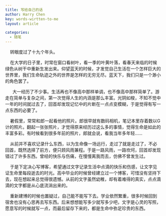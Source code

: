 ```yaml
---
title: 写给自己的话
author: Harry Chen
key: words-wirtten-to-me
layout: article

categories:
  - 随笔
---
```


    转眼度过了十九个年头。

    在大学的日子里，时常在窗口看树叶，看一季的叶黄叶落，看春天来临的时候绿色从树干中重新生发出来。仰望蓝天的时候，才发觉自己生活在一个怎样巨大的世界里，我们生命轨迹之外的世界是怎样的无穷无尽。蓝天下，我们只是一个渺小的角色罢了。

      大一经历了不少事。生活再也不像高中那样单调，也不像高中那样简单了。游走在简单与复杂之间，第一次觉得人生的内涵是那么丰富。光阴如梭，不知不觉中一年的时间就过去了，回首却发现记忆中的片断在一点点变模糊，于是觉得有写一点东西的必要了。

    暑假里，常常和郎一起看他的照片。郎很早就有数码相机，笔记本里存着数以G计的照片。翻起一张张照片，才觉得原来经历过这么多的事情，觉得生命是如此的丰富多彩。有时候看到很多年前的照片，郎就会说，看我当年多年轻……

    从前并不喜欢记录什么东西，以为生命像一场远行，走过了就是走过了，不必回首，既然选择了前方，便只顾风雨兼程。于是一路风雨，一路坎坷，回首却发现错过了许多东西。曾经的快乐与伤痛，在慢慢离我而去，仿佛不曾发生过。

    于是下定决心写博客，希望通过文字记录生活中点滴的快乐和伤感，让文字见证生命里每段逝去的时光。高中毕业的时候曾经建立过一个博客，可惜没有坚持下去，现在想起来总觉得很遗憾。从前的文字虽然幼稚，却有着难得的真实，点点滴滴的文字都是从心底流淌出来的。

    重新建博的时候也置疑过，自己能不能写下去。学业依然繁重，很多时候回到宿舍也没有心思再去写东西。后来想想能写多少就写多少吧，文字是心灵的写照，愿意写的时候就写一点，而最后留存下来的，都是生命中弥足珍贵的东西。
